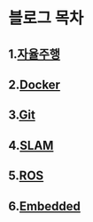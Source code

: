 # 블로그 목차

## 1.[자율주행](autonomous/README.md)
## 2.[Docker](docker/README.md)
## 3.[Git](git/README.md)
## 4.[SLAM](slam/README.md)
## 5.[ROS](ros/README.md)
## 6.[Embedded](embedded/README.md)

